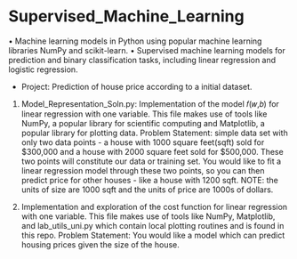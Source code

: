# Supervised_Machine_Learning
• Machine learning models in Python using popular machine learning libraries NumPy and scikit-learn. 
• Supervised machine learning models for prediction and binary classification tasks, including linear regression and logistic regression.
- Project: Prediction of house price according to a initial dataset.

1. Model_Representation_Soln.py: Implementation of the model  𝑓(𝑤,𝑏)  for linear regression with one variable. 
This file makes use of tools like NumPy, a popular library for scientific computing and Matplotlib, a popular library for plotting data.
Problem Statement: simple data set with only two data points - a house with 1000 square feet(sqft) sold for $300,000 and a house with 2000 square feet sold for $500,000. These two points will constitute our data or training set. You would like to fit a linear regression model through these two points, so you can then predict price for other houses - like a house with 1200 sqft.
NOTE: the units of size are 1000 sqft and the units of price are 1000s of dollars.

2. Implementation and exploration of the cost function for linear regression with one variable. 
This file makes use of tools like NumPy, Matplotlib, and lab_utils_uni.py which contain local plotting routines and is found in this repo.
Problem Statement: You would like a model which can predict housing prices given the size of the house.


